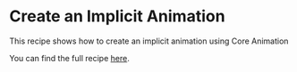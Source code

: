 Create an Implicit Animation
===============

This recipe shows how to create an implicit animation using Core Animation

You can find the full recipe [here](http://developer.xamarin.com/recipes/ios/animation/coreanimation/create_an_implicit_animation/).

